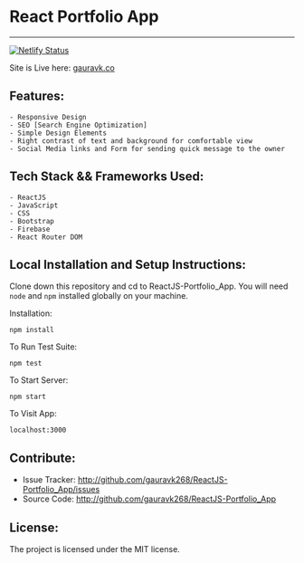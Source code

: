 # React Portfolio App
------------------------------

[![Netlify Status](https://api.netlify.com/api/v1/badges/39b92a04-7556-43f3-aff3-5732fbe7df09/deploy-status)](https://app.netlify.com/sites/gauravk268/deploys)

Site is Live here: [gauravk.co](http://gauravk.co)

## Features:

	- Responsive Design
	- SEO [Search Engine Optimization]
	- Simple Design Elements
	- Right contrast of text and background for comfortable view
	- Social Media links and Form for sending quick message to the owner
	
## Tech Stack && Frameworks Used:

	- ReactJS
	- JavaScript
	- CSS
	- Bootstrap
	- Firebase
	- React Router DOM
	

## Local Installation and Setup Instructions:

  Clone down this repository and cd to ReactJS-Portfolio_App. You will need `node` and `npm` installed globally on your machine.  

  Installation:

  `npm install`  

  To Run Test Suite:  

  `npm test`  

  To Start Server:

  `npm start`  

  To Visit App:

  `localhost:3000`


## Contribute:

  - Issue Tracker: http://github.com/gauravk268/ReactJS-Portfolio_App/issues
  - Source Code: http://github.com/gauravk268/ReactJS-Portfolio_App

## License:

  The project is licensed under the MIT license.
	
